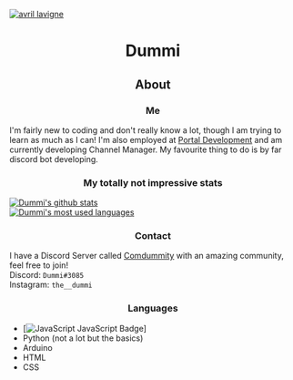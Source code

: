 [![avril lavigne](https://www.morecore.de/wp-content/uploads/avril-lavigne-love-sux-cover-artwork-01-2022.jpg)](https://www.google.com/url?sa=i&url=https%3A%2F%2Fwww.morecore.de%2Fnews%2Favril-lavigne-kuendigt-neues-album-love-sux-an-neue-single-mit-blackbear%2F&psig=AOvVaw0SrU65Xnc2swLwxXlcrnGa&ust=1642983587670000&source=images&cd=vfe&ved=0CAsQjRxqFwoTCLiyz_3MxvUCFQAAAAAdAAAAABAO "Avril Lavigne")

# <p align="center">Dummi</p>

## <p align="center">About</p>
### <p align="center">Me</p>
 I'm fairly new to coding and don't really know a lot, though I am trying to learn as much as I can! I'm also employed at [Portal Development](https://discord.gg/GPvsMz4YVb) and am currently developing Channel Manager. My favourite thing to do is by far discord bot developing.

### <p align="center">My totally not impressive stats</p>
[![Dummi's github stats](https://github-readme-stats.vercel.app/api?username=TheDummi&show_icons=true&theme=synthwave)](https://github.com/TheDummi/github-readme-stats)<br>
[![Dummi's most used languages](https://github-readme-stats.vercel.app/api/top-langs/?username=TheDummi&langs_count=5&theme=synthwave)](https://github-readme-stats.vercel.app/api/top-langs/github-readme-stats)
### <p align="center">Contact</p>
 I have a Discord Server called [Comdummity](https://discord.gg/tWFDYBj9ZC) with an amazing community, feel free to join!  
 Discord: `Dummi#3085`  
 Instagram: `the__dummi`  
 
### <p align="center">Languages</p>
  - [![JavaScript JavaScript Badge](https://google.com)]<br>
  - Python (not a lot but the basics)<br>
  - Arduino<br>
  - HTML<br>
  - CSS<br>
